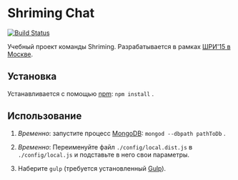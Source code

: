 # Shriming Chat
[![Build Status](https://travis-ci.org/shriming/chat.svg)](https://travis-ci.org/shriming/chat)

Учебный проект команды Shriming. Разрабатывается в рамках [ШРИ'15 в Москве](https://academy.yandex.ru/events/shri/).

## Установка

Устанавливается с помощью [npm](https://npmjs.org): `npm install` .

## Использование

 1) _Временно_: запустите процесс [MongoDB](https://www.mongodb.org/): `mongod --dbpath pathToDb` .

 2) _Временно_: Переименуйте файл `./config/local.dist.js` в `./config/local.js` и подставьте в него свои параметры.

 3) Наберите `gulp` (требуется установленный [Gulp](http://gulpjs.com/)).


